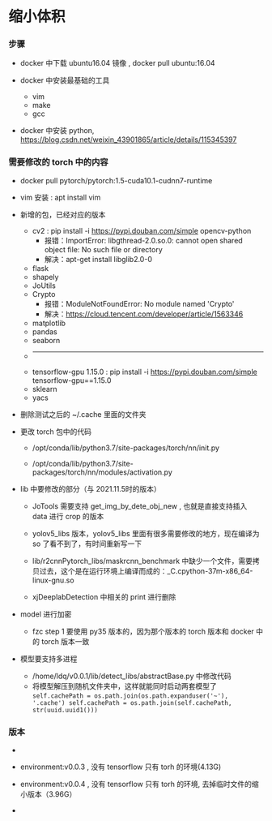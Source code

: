 # 缩小体积


### 步骤

* docker 中下载 ubuntu16.04 镜像 , docker pull ubuntu:16.04

* docker 中安装最基础的工具
    * vim
    * make
    * gcc

* docker 中安装 python, https://blog.csdn.net/weixin_43901865/article/details/115345397



### 需要修改的 torch 中的内容

* docker pull pytorch/pytorch:1.5-cuda10.1-cudnn7-runtime

* vim 安装 : apt install vim

* 新增的包，已经对应的版本

    * cv2 : pip install -i https://pypi.douban.com/simple opencv-python
        * 报错：ImportError: libgthread-2.0.so.0: cannot open shared object file: No such file or directory
        * 解决：apt-get install libglib2.0-0
    * flask
    * shapely
    * JoUtils 
    * Crypto
        * 报错：ModuleNotFoundError: No module named 'Crypto'
        * 解决：https://cloud.tencent.com/developer/article/1563346
    * matplotlib 
    * pandas 
    * seaborn
    * -------------------------------------------
    * tensorflow-gpu         1.15.0 : pip install -i https://pypi.douban.com/simple tensorflow-gpu==1.15.0
    * sklearn
    * yacs 

* 删除测试之后的 ~/.cache 里面的文件夹

* 更改 torch 包中的代码

    * /opt/conda/lib/python3.7/site-packages/torch/nn/init.py 
    
    * /opt/conda/lib/python3.7/site-packages/torch/nn/modules/activation.py

* lib 中要修改的部分（与 2021.11.5时的版本）

    * JoTools 需要支持 get_img_by_dete_obj_new , 也就是直接支持插入 data 进行 crop 的版本
    
    * yolov5_libs 版本，yolov5_libs 里面有很多需要修改的地方，现在编译为 so 了看不到了，有时间重新写一下
    
    * lib/r2cnnPytorch_libs/maskrcnn_benchmark 中缺少一个文件，需要拷贝过去，这个是在运行环境上编译而成的：_C.cpython-37m-x86_64-linux-gnu.so
    
    * xjDeeplabDetection 中相关的 print 进行删除

* model 进行加密

    * fzc step 1 要使用 py35 版本的，因为那个版本的 torch 版本和 docker 中的 torch 版本一致
    
* 模型要支持多进程
    * /home/ldq/v0.0.1/lib/detect_libs/abstractBase.py 中修改代码
    * 将模型解压到随机文件夹中，这样就能同时启动两套模型了 
    `self.cachePath = os.path.join(os.path.expanduser('~'), '.cache')
    self.cachePath = os.path.join(self.cachePath, str(uuid.uuid1()))
    `
    
    

### 版本

* 

* environment:v0.0.3 , 没有 tensorflow 只有 torh 的环境(4.13G)

* environment:v0.0.4 , 没有 tensorflow 只有 torh 的环境, 去掉临时文件的缩小版本（3.96G）

* 


